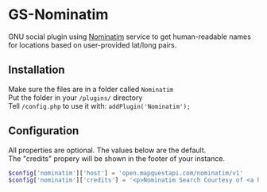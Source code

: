 GS-Nominatim
============

GNU social plugin using [Nominatim](http://wiki.openstreetmap.org/wiki/Nominatim) service to get human-readable names for locations based on user-provided lat/long pairs.

## Installation

Make sure the files are in a folder called `Nominatim`  
Put the folder in your `/plugins/` directory  
Tell `/config.php` to use it with: `addPlugin('Nominatim');`

## Configuration

All properties are optional. The values below are the default.  
The "credits" propery will be shown in the footer of your instance.

```php
$config['nominatim']['host'] = 'open.mapquestapi.com/nominatim/v1'
$config['nominatim']['credits'] = '<p>Nominatim Search Courtesy of <a href="http://www.mapquest.com/">MapQuest</a></p>'
```
